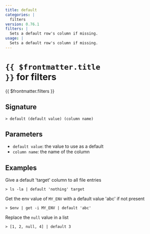 ```yaml
---
title: default
categories: |
  filters
version: 0.76.1
filters: |
  Sets a default row's column if missing.
usage: |
  Sets a default row's column if missing.
---
```


# <code>{{ $frontmatter.title }}</code> for filters

<div class='command-title'>{{ $frontmatter.filters }}</div>

## Signature

```> default (default value) (column name)```

## Parameters

 -  `default value`: the value to use as a default
 -  `column name`: the name of the column

## Examples

Give a default 'target' column to all file entries
```shell
> ls -la | default 'nothing' target
```

Get the env value of `MY_ENV` with a default value 'abc' if not present
```shell
> $env | get -i MY_ENV | default 'abc'
```

Replace the `null` value in a list
```shell
> [1, 2, null, 4] | default 3
```
